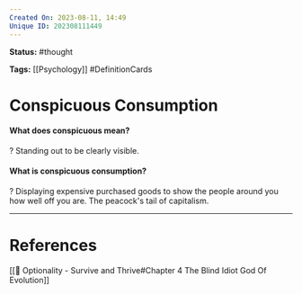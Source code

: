 ```yaml
---
Created On: 2023-08-11, 14:49
Unique ID: 202308111449
---
```

**Status:** #thought 

**Tags:**  [[Psychology]] #DefinitionCards 

# Conspicuous Consumption
#### What does conspicuous mean? 
?
Standing out to be clearly visible.
<!--SR:!2023-08-25,7,250-->

#### What is conspicuous consumption?
?
Displaying expensive purchased goods to show the people around you how well off you are. The peacock's tail of capitalism. 
<!--SR:!2023-08-26,8,250-->




---
# References
[[📗 Optionality - Survive and Thrive#Chapter 4 The Blind Idiot God Of Evolution]]